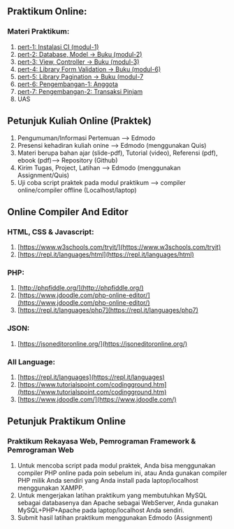 ## Praktikum Online:
### Materi Praktikum:
1. [pert-1: Instalasi CI (modul-1)](https://github.com/bernardvery/Genap1920/blob/master/Pemrograman_Framework/praktek_online/modul-1_Instalasi-CI.pdf) 
2. [pert-2: Database, Model -> Buku (modul-2)](https://github.com/bernardvery/Genap1920/blob/master/Pemrograman_Framework/praktek_online/modul-2_Database-Model-Buku.pdf)
3. [pert-3: View, Controller -> Buku (modul-3)](https://github.com/bernardvery/Genap1920/blob/master/Pemrograman_Framework/praktek_online/modul-3_View-Controller-Buku.pdf)
4. [pert-4: Library Form Validation -> Buku (modul-6)](https://github.com/bernardvery/Genap1920/blob/master/Pemrograman_Framework/praktek_online/modul-6_Class-Form-Validation.pdf)
5. [pert-5: Library Pagination -> Buku (modul-7](https://github.com/bernardvery/Genap1920/blob/master/Pemrograman_Framework/praktek_online/modul-7_Class-Pagination.pdf)
6. [pert-6: Pengembangan-1: Anggota](https://github.com/bernardvery/Genap1920/blob/master/Pemrograman_Framework/praktek_online/modul-4_Pengembangan-Anggota.pdf)
7. [pert-7: Pengembangan-2: Transaksi Pinjam](https://github.com/bernardvery/Genap1920/blob/master/Pemrograman_Framework/praktek_online/modul-5-1_Penjelasan-Modul-5.pdf)
8. UAS

## Petunjuk Kuliah Online (Praktek)
1. Pengumuman/Informasi Pertemuan --> Edmodo
2. Presensi kehadiran kuliah onine --> Edmodo (menggunakan Quis)
3. Materi berupa bahan ajar (slide-pdf), Tutorial (video), Referensi (pdf), ebook (pdf)--> Repository (Github)
4. Kirim Tugas, Project, Latihan --> Edmodo (menggunakan Assignment/Quis)
5. Uji coba script praktek pada modul praktikum --> compiler online/compiler offline (Localhost/laptop)

## Online Compiler And Editor
### HTML, CSS & Javascript:
1. [https://www.w3schools.com/tryit/](https://www.w3schools.com/tryit)
2. [https://repl.it/languages/html](https://repl.it/languages/html)

### PHP:
1. [http://phpfiddle.org/](http://phpfiddle.org/)
2. [https://www.jdoodle.com/php-online-editor/](https://www.jdoodle.com/php-online-editor/)
3. [https://repl.it/languages/php7](https://repl.it/languages/php7)

### JSON:
1. [https://jsoneditoronline.org/](https://jsoneditoronline.org/)

### All Language:
1. [https://repl.it/languages](https://repl.it/languages)
2. [https://www.tutorialspoint.com/codingground.htm](https://www.tutorialspoint.com/codingground.htm)
3. [https://www.jdoodle.com/](https://www.jdoodle.com/)

## Petunjuk Praktikum Online
### Praktikum Rekayasa Web, Pemrograman Framework & Pemrograman Web
1. Untuk mencoba script pada modul praktek, Anda bisa menggunakan compiler PHP online pada poin sebelum ini, atau Anda gunakan compiler PHP milik Anda sendiri yang Anda install pada laptop/localhost menggunakan XAMPP.
2. Untuk mengerjakan latihan praktikum yang membutuhkan MySQL sebagai databasenya dan Apache sebagai WebServer, Anda gunakan MySQL+PHP+Apache pada laptop/localhost Anda sendiri.
3. Submit hasil latihan praktikum menggunakan Edmodo (Assignment)

